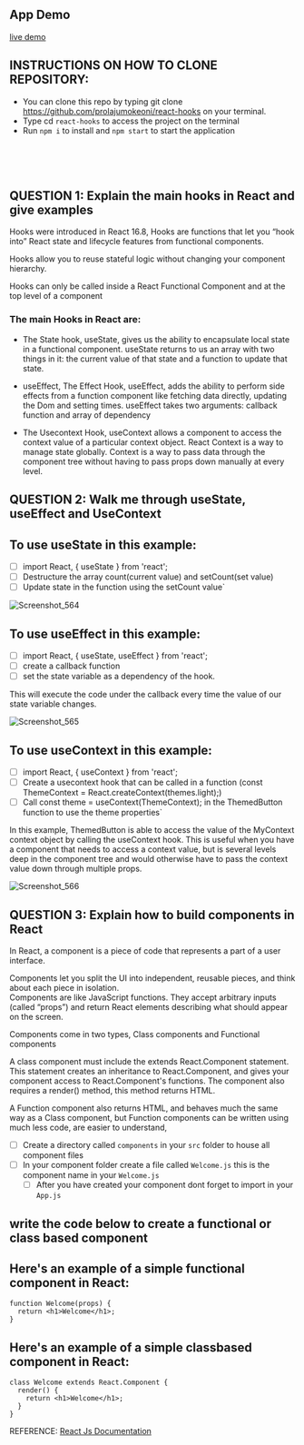 ## App Demo
[live demo](https://user-images.githubusercontent.com/69638013/208470065-4df545eb-303d-40bd-a1c3-b83c3211b3f6.mp4)

## INSTRUCTIONS ON HOW TO CLONE REPOSITORY:
- You can clone this repo by typing git clone https://github.com/prolajumokeoni/react-hooks on your terminal.
- Type cd `react-hooks` to access the project on the terminal
- Run `npm i` to install  and `npm start` to start the application

<br />
<br />
<br />

## QUESTION 1:  Explain the main hooks in React and give examples

Hooks were introduced in React 16.8, Hooks are functions that let you “hook into” React state and lifecycle features from functional components.

Hooks allow you to reuse stateful logic without changing your component hierarchy. 

Hooks can only be called inside a React Functional Component and  at the top level of a component

### The main Hooks in React are: 

- The State hook, useState, gives us the ability to encapsulate local state in a functional component. useState returns to us an array with two things in it: the current value of that state and a function to update that state. 




- useEffect, The Effect Hook, useEffect, adds the ability to perform side effects from a function component like fetching data directly, updating the Dom and setting times.  useEffect takes two arguments: callback function and array of dependency 



- The Usecontext Hook, useContext allows a component to access the context value of a particular context object. React Context is a way to manage state globally. Context is a way to pass data through the component tree without having to pass props down manually at every level.



 

## QUESTION 2: Walk me through useState, useEffect and UseContext

## To use useState in this example:
- [ ] import React, { useState } from 'react';
- [ ] Destructure the array count(current value) and setCount(set value)
- [ ] Update state in the function using the setCount value`

![Screenshot_564](https://user-images.githubusercontent.com/69638013/208421985-75082a14-7b1b-4782-9621-e0908e905427.png)

## To use useEffect in this example:
- [ ] import React, { useState, useEffect } from 'react';
- [ ] create a callback function
- [ ] set the state variable as a dependency of the hook.  

This will execute the code under the callback every time the value of our state variable changes. 

![Screenshot_565](https://user-images.githubusercontent.com/69638013/208421980-2a0c49dd-4d6f-40cf-8833-f063a557004e.png)

## To use useContext in this example: 
 
- [ ] import React, { useContext } from 'react';
- [ ] Create a  usecontext hook that can be called in a function (const ThemeContext = React.createContext(themes.light);)
- [ ] Call const theme = useContext(ThemeContext); in the ThemedButton function to use the theme properties`
 
In this example, ThemedButton is able to access the value of the MyContext context object by calling the useContext hook. This is useful when you have a component that needs to access a context value, but is several levels deep in the component tree and would otherwise have to pass the context value down through multiple props.


![Screenshot_566](https://user-images.githubusercontent.com/69638013/208421975-f85c0f4d-83cd-4589-abf8-3b34a5b25733.png)





## QUESTION 3: Explain how to build components in React
In React, a component is a piece of code that represents a part of a user interface.

Components let you split the UI into independent, reusable pieces, and think about each piece in isolation.  
Components are like JavaScript functions. They accept arbitrary inputs (called “props”) and return React elements describing what should appear on the screen.
 

Components come in two types, Class components and Functional components 

A class component must include the extends React.Component statement. This statement creates an inheritance to React.Component, and gives your component access to React.Component's functions.
The component also requires a render() method, this method returns HTML.


A Function component also returns HTML, and behaves much the same way as a Class component, but Function components can be written using much less code, are easier to understand,



- [ ] Create a directory called `components` in your `src` folder to house all component files
- [ ] In your component folder create a file called `Welcome.js` this is the component name in your `Welcome.js`
  - [ ] After you have created your component dont forget to import in your `App.js`
	
## write  the code below to create a functional or class based component
## Here's an example of a simple functional component in React:

```
function Welcome(props) {
  return <h1>Welcome</h1>;
}
```
## Here's an example of a simple classbased component in React:

```
class Welcome extends React.Component {
  render() {
    return <h1>Welcome</h1>;
  }
}
```



REFERENCE: [React Js Documentation](https://reactjs.org/)





